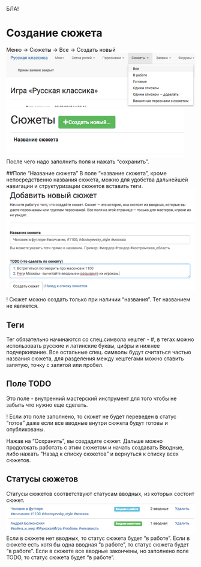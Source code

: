 БЛА!

# Создание сюжета
Меню → Сюжеты → Все → Создать новый
![creating-plot](plot-menu.png)
![creating-plot](creating-plot.png)
После чего надо заполнить поля и нажать “сохранить”.

##Поле “Название сюжета”
В поле “название сюжета”, кроме непосредственно названия сюжета, можно для удобства дальнейшей навигации и структуризации сюжетов вставить теги.
![Название сюжета](plot-add-form.png)

! Сюжет можно создать только при наличии “названия”. Тег названием не является.


## Теги
Тег обязательно начинаются со спец.символа хештег - #,
в тегах можно использовать русские и латинские буквы, цифры и нижнее подчеркивание. Все остальные спец. символы будут считаться частью названия сюжета,
для разделения между хештегами можно ставить запятую, точку с запятой или пробел.

## Поле TODO
Это поле - внутренний мастерский инструмент для того чтобы не забыть что нужно еще сделать. 

! Если это поле заполнено, то сюжет не будет переведен в статус “готов” даже если все вводные внутри сюжета будут готовы и опубликованы.


Нажав на “Сохранить”, вы создадите сюжет.
Дальше можно продолжать работать с этим сюжетом и начать создавать Вводные, либо нажать “Назад к списку сюжетов” и вернуться к списку всех сюжетов.

## Статусы сюжетов

Статусы сюжетов соответствуют статусам вводных, из которых состоит сюжет.
![Статусы сюжета](plot-status.png)
Если в сюжете нет вводных, то статус сюжета будет “в работе”.
Если в сюжете есть хотя бы одна вводная “в работе”, то статус сюжета будет “в работе”.
Если в сюжете все вводные закончены, но заполнено поле TODO, то статус сюжета будет “в работе”.



